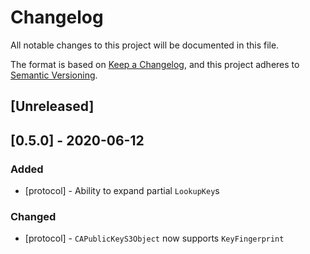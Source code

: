 # Changelog
All notable changes to this project will be documented in this file.

The format is based on [Keep a Changelog](https://keepachangelog.com/en/1.0.0/),
and this project adheres to [Semantic Versioning](https://semver.org/spec/v2.0.0.html).

## [Unreleased]

## [0.5.0] - 2020-06-12
### Added
- [protocol] - Ability to expand partial `LookupKey`s
### Changed
- [protocol] - `CAPublicKeyS3Object` now supports `KeyFingerprint`

